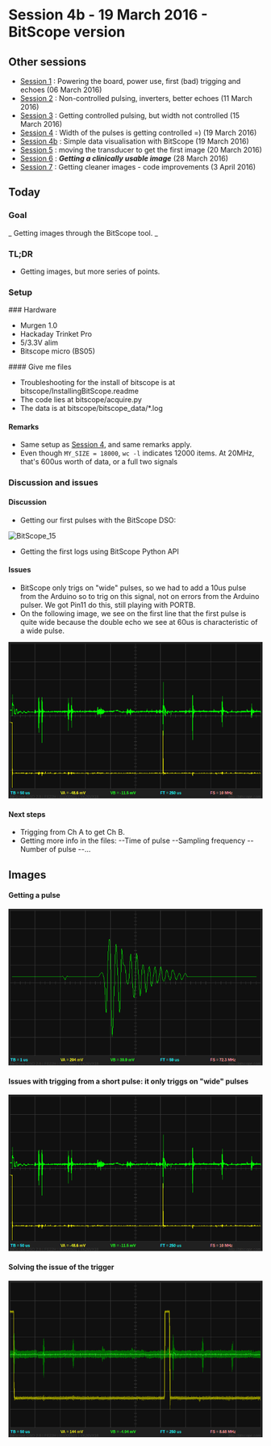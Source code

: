# Session 4b - 19 March 2016 - BitScope version

## Other sessions

- [Session 1](/worklog/Session_1.md) : Powering the board, power use, first (bad) trigging and echoes (06 March 2016)
- [Session 2](/worklog/Session_2.md) : Non-controlled pulsing, inverters, better echoes (11 March 2016)
- [Session 3](/worklog/Session_3.md) : Getting controlled pulsing, but width not controlled (15 March 2016)
- [Session 4](/worklog/Session_4.md) : Width of the pulses is getting controlled =) (19 March 2016)
- [Session 4b](/worklog/Session_4b.md) : Simple data visualisation with BitScope (19 March 2016)
- [Session 5](/worklog/Session_5.md) : moving the transducer to get the first image (20 March 2016)
- [Session 6](/worklog/Session_6.md) : ***Getting a clinically usable image*** (28 March 2016)
- [Session 7](/worklog/Session_7.md) : Getting cleaner images - code improvements  (3 April 2016)

## Today

### Goal
_ Getting images through the BitScope tool. _

### TL;DR
- Getting images, but more series of points.

### Setup
### Hardware
- Murgen 1.0
- Hackaday Trinket Pro
- 5/3.3V alim
- Bitscope micro (BS05)

#### Give me files

- Troubleshooting for the install of bitscope is at bitscope/InstallingBitScope.readme
- The code lies at bitscope/acquire.py
- The data is at bitscope/bitscope_data/*.log

#### Remarks 
- Same setup as [Session 4](/worklog/Session_4.md), and same remarks apply.
- Even though  ```MY_SIZE = 18000```, ```wc -l``` indicates 12000 items. At 20MHz, that's 600us worth of data, or a full two signals

### Discussion and issues

#### Discussion
- Getting our first pulses with the BitScope DSO:

![BitScope_15](/worklog/Images/Session_4b/BitScope15.png)

- Getting the first logs using BitScope Python API

#### Issues
- BitScope only trigs on "wide" pulses, so we had to add a 10us pulse from the Arduino so to trig on this signal, not on errors from the Arduino pulser. We got Pin11 do this, still playing with PORTB.
- On the following image, we see on the first line that the first pulse is quite wide because the double echo we see at 60us is characteristic of a wide pulse.

![BitScope_16](/worklog/Images/Session_4b/BitScope016.png)

#### Next steps
- Trigging from Ch A to get Ch B.
- Getting more info in the files:
--Time of pulse
--Sampling frequency
--Number of pulse
--...

## Images
#### Getting a pulse
![BitScope_15](/worklog/Images/Session_4b/BitScope015.png)
#### Issues with trigging from a short pulse: it only triggs on "wide" pulses
![BitScope_16](/worklog/Images/Session_4b/BitScope016.png)
#### Solving the issue of the trigger
![BitScope_20](/worklog/Images/Session_4b/BitScope20.png)





